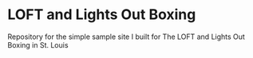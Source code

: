 # LOFT and Lights Out Boxing

Repository for the simple sample site I built for The LOFT and Lights Out Boxing in St. Louis
